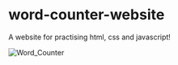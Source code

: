 # word-counter-website

A website for practising html, css and javascript!

![Word_Counter](https://user-images.githubusercontent.com/63194988/118267530-cbd6cc00-b4ee-11eb-9c12-ecd1a413c547.gif)
